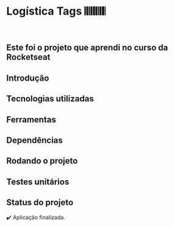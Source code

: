 <h1> Logística Tags 𝄃𝄃𝄂𝄂𝄀𝄁𝄃𝄂𝄂𝄃 </h1>
<br>

<h2> Este foi o projeto que aprendi no curso da Rocketseat </h2>
<p>  </p>

<h2> Introdução </h2>


## Tecnologias utilizadas


## Ferramentas


## Dependências


## Rodando o projeto


## Testes unitários


## Status do projeto
:heavy_check_mark: Aplicação finalizada.
